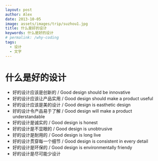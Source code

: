 ```yaml
---
layout: post
author: Alex
date: 2013-10-05
image: assets/images/trip/suzhou1.jpg
title: 什么是好的设计
keywords: 什么是好的设计
# permalink: /why-coding
tags:
  - 设计
  - 文字
---
```


# 什么是好的设计

- 好的设计应该是创新的 / Good design should be innovative
- 好的设计应该让产品实用 / Good design should make a product useful
- 好的设计应该是美的设计 / Good design is easthetic design
- 好的设计令产品易于了解 / Good design will make a product understandable
- 好的设计是诚实的 / Good design is honest
- 好的设计是不显眼的 / Good design is unobtrusive
- 好的设计是耐用的 / Good design is long live
- 好的设计贯穿每一个细节 / Good design is consistent in every detail
- 好的设计是环保的 / Good design is environmentally friendy
- 好的设计是尽可能少设计  

